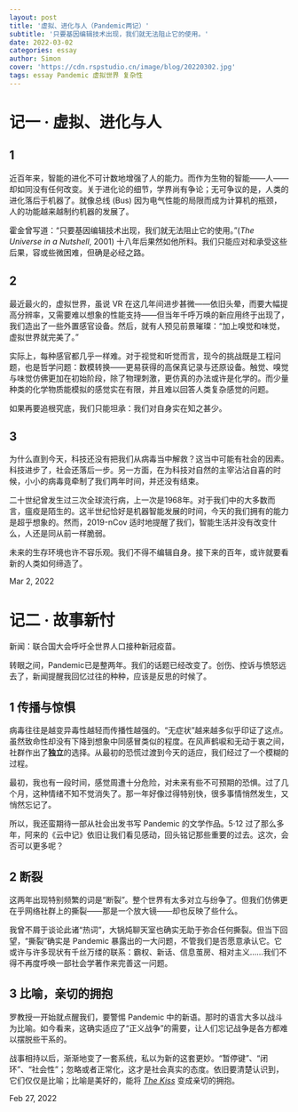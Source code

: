 ```yaml
---
layout: post
title: '虚拟、进化与人（Pandemic两记）'
subtitle: '只要基因编辑技术出现，我们就无法阻止它的使用。'
date: 2022-03-02
categories: essay
author: Simon
cover: 'https://cdn.rspstudio.cn/image/blog/20220302.jpg'
tags: essay Pandemic 虚拟世界 复杂性
---
```


# 记一 · 虚拟、进化与人

## 1

近百年来，智能的进化不可计数地增强了人的能力。而作为生物的智能——人——却如同没有任何改变。关于进化论的细节，学界尚有争论；无可争议的是，人类的进化落后于机器了。就像总线 (Bus) 因为电气性能的局限而成为计算机的瓶颈，人的功能越来越制约机器的发展了。

霍金曾写道：“只要基因编辑技术出现，我们就无法阻止它的使用。”(*The Universe in a Nutshell*, 2001) 十八年后果然如他所料。我们只能应对和承受这些后果，容或些微困难，但确是必经之路。

## 2

最近最火的，虚拟世界，虽说 VR 在这几年间进步甚微——依旧头晕，而要大幅提高分辨率，又需要难以想象的性能支持——但当年千呼万唤的新应用终于出现了，我们造出了一些外置感官设备。然后，就有人预见前景璀璨：“加上嗅觉和味觉，虚拟世界就完美了。”

实际上，每种感官都几乎一样难。对于视觉和听觉而言，现今的挑战既是工程问题，也是哲学问题：数模转换——更易获得的高保真记录与还原设备。触觉、嗅觉与味觉仿佛更加在初始阶段，除了物理刺激，更仿真的办法或许是化学的。而少量种类的化学物质能模拟的感觉实在有限，并且难以回答人类复杂感觉的问题。

如果再要追根究底，我们只能坦承：我们对自身实在知之甚少。

## 3

为什么直到今天，科技还没有把我们从病毒当中解救？这当中可能有社会的因素。科技进步了，社会还落后一步。另一方面，在为科技对自然的主宰沾沾自喜的时候，小小的病毒竟牵制了我们两年时间，并还没有结束。

二十世纪曾发生过三次全球流行病，上一次是1968年。对于我们中的大多数而言，瘟疫是陌生的。这半世纪恰好是机器智能发展的时间，今天的我们拥有的能力是超乎想象的。然而，2019-nCov 适时地提醒了我们，智能生活并没有改变什么，人还是同从前一样脆弱。

未来的生存环境也许不容乐观。我们不得不编辑自身。接下来的百年，或许就要看新的人类如何缔造了。

Mar 2, 2022


# 记二 · 故事新忖

新闻：联合国大会呼吁全世界人口接种新冠疫苗。

转眼之间，Pandemic已是整两年。我们的话题已经改变了。创伤、控诉与愤怒远去了，新闻提醒我回忆过往的种种，应该是反思的时候了。

## 1 传播与惊惧

病毒往往是越变异毒性越轻而传播性越强的。“无症状”越来越多似乎印证了这点。虽然致命性却没有下降到想象中同感冒类似的程度。在风声鹤唳和无动于衷之间，社群作出了**独立**的选择。从最初的恐慌过渡到今天的适应，我们经过了一个模糊的过程。

最初，我也有一段时间，感觉周遭十分危险，对未来有些不可预期的恐惧。过了几个月，这种情绪不知不觉消失了。那一年好像过得特别快，很多事情悄然发生，又悄然忘记了。

所以，我还蛮期待一部从社会出发书写 Pandemic 的文学作品。5·12 过了那么多年，阿来的《云中记》依旧让我们看见感动，回头铭记那些重要的过去。这次，会否可以更多呢？

## 2 断裂

这两年出现特别频繁的词是“断裂”。整个世界有太多对立与纷争了。但我们仿佛更在乎网络社群上的撕裂——那是一个放大镜——却也反映了些什么。

我曾不屑于谈论此诸“热词”，大锅炖聊天室也确实无助于弥合任何撕裂。但当下回望，“撕裂”确实是 Pandemic 暴露出的一大问题，不管我们是否愿意承认它。它或许与许多现状有千丝万缕的联系：霸权、新话、信息茧房、相对主义……我们不得不再度呼唤一部社会学著作来完善这一问题。

## 3 比喻，亲切的拥抱

罗教授一开始就点醒我们，要警惕 Pandemic 中的新语。那时的语言大多以战斗为比喻。如今看来，这确实适应了“正义战争”的需要，让人们忘记战争是各方都难以摆脱些干系的。

战事相持以后，渐渐地变了一套系统，私以为新的这套更妙。“暂停键”、“闭环”、“社会性”；忽略或者正常化，这才是社会真实的态度。依旧要清楚认识到，它们仅仅是比喻；比喻是美好的，能将 [*The Kiss*](https://www.getdailyart.com/24010/francesco-hayez/el-beso) 变成亲切的拥抱。

Feb 27, 2022
